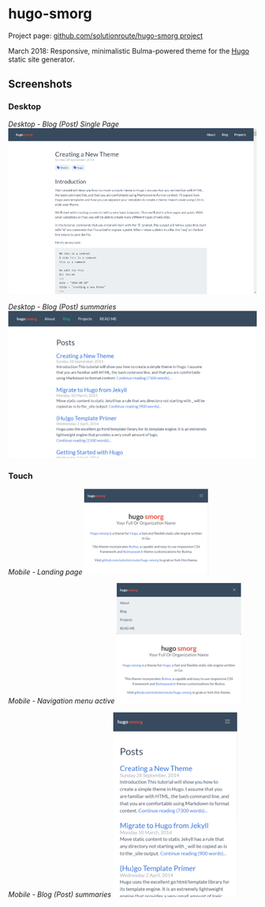 # hugo-smorg

Project page: [github.com/solutionroute/hugo-smorg project](https://github.com/solutionroute/hugo-smorg) 

March 2018: Responsive, minimalistic Bulma-powered theme for the [Hugo](https://gohugo.io/) static site generator.

## Screenshots

### Desktop

*Desktop - Blog (Post) Single Page*
![Desktop - single page](../images/tn.png)

*Desktop - Blog (Post) summaries*
![Desktop post summary](hugo-smorg-summary-desktop.png)


### Touch

*Mobile  - Landing page*
<img src="hugo-smorg-landing.png" width="50%" height="50%" alt="Touch landing page">

*Mobile - Navigation menu active* 
<img src="hugo-smorg-landing-dropdown.png" width="50%" height="50%" alt="Mobile - Navigation menu active">

*Mobile - Blog (Post) summaries*
<img src="hugo-smorg-summary.png" width="50%" height="50%" alt="Mobile - Blog (Post) summaries">

